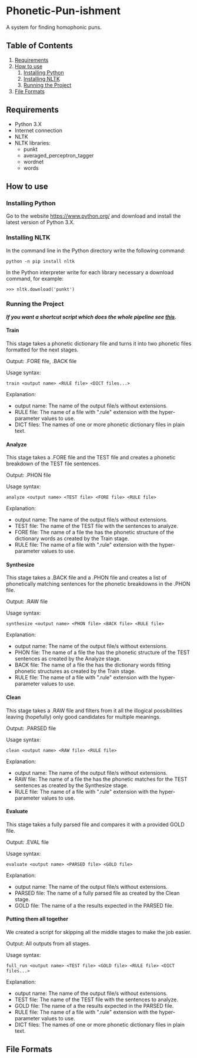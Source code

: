 # Phonetic-Pun-ishment
A system for finding homophonic puns.
## Table of Contents
1. [Requirements](#requirements)
2. [How to use](#how-to-use)
    1. [Installing Python](#installing-python)
    2. [Installing NLTK](#installing-nltk)
    3. [Running the Project](#running-the-project)
3. [File Formats](#file-formats)
## Requirements
* Python 3.X
* Internet connection
* NLTK
* NLTK libraries:
     * punkt
     * averaged_perceptron_tagger
     * wordnet
     * words
## How to use
### Installing Python
Go to the website https://www.python.org/ and download and install the latest version of Python 3.X.
### Installing NLTK
In the command line in the Python directory write the following command:
```
python -n pip install nltk
```
In the Python interpreter write for each library necessary a download command, for example:
```
>>> nltk.download('punkt')
```
### Running the Project
**_If you want a shortcut script which does the whole pipeline see [this](#putting-them-all-together)._**
#### Train
This stage takes a phonetic dictionary file and turns it into two phonetic files formatted for the next stages.

Output: .FORE file, .BACK file

Usage syntax:
```
train <output name> <RULE file> <DICT files...>
```
Explanation:

- output name: The name of the output file/s without extensions.
- RULE file: The name of a file with ".rule" extension with the hyper-parameter values to use.
- DICT files: The names of one or more phonetic dictionary files in plain text.
#### Analyze
This stage takes a .FORE file and the TEST file and creates a phonetic breakdown of the TEST file sentences.

Output: .PHON file

Usage syntax:
```
analyze <output name> <TEST file> <FORE file> <RULE file>
```
Explanation:

- output name: The name of the output file/s without extensions.
- TEST file: The name of the TEST file with the sentences to analyze.
- FORE file: The name of a file the has the phonetic structure of the dictionary words as created by the Train stage.
- RULE file: The name of a file with ".rule" extension with the hyper-parameter values to use.
#### Synthesize
This stage takes a .BACK file and a .PHON file and creates a list of phonetically matching sentences for the phonetic breakdowns in the .PHON file.

Output: .RAW file

Usage syntax:
```
synthesize <output name> <PHON file> <BACK file> <RULE file>
```
Explanation:

- output name: The name of the output file/s without extensions.
- PHON file: The name of a file the has the phonetic structure of the TEST sentences as created by the Analyze stage.
- BACK file: The name of a file the has the dictionary words fitting phonetic structures as created by the Train stage.
- RULE file: The name of a file with ".rule" extension with the hyper-parameter values to use.
#### Clean
This stage takes a .RAW file and filters from it all the illogical possibilities leaving (hopefully) only good candidates for multiple meanings.

Output: .PARSED file

Usage syntax:
```
clean <output name> <RAW file> <RULE file>
```
Explanation:

- output name: The name of the output file/s without extensions.
- RAW file: The name of a file the has the phonetic matches for the TEST sentences as created by the Synthesize stage.
- RULE file: The name of a file with ".rule" extension with the hyper-parameter values to use.
#### Evaluate
This stage takes a fully parsed file and compares it with a provided GOLD file.

Output: .EVAL file

Usage syntax:
```
evaluate <output name> <PARSED file> <GOLD file>
```
Explanation:

- output name: The name of the output file/s without extensions.
- PARSED file: The name of a fully parsed file as created by the Clean stage.
- GOLD file: The name of a the results expected in the PARSED file.
#### Putting them all together
We created a script for skipping all the middle stages to make the job easier.

Output: All outputs from all stages.

Usage syntax:
```
full_run <output name> <TEST file> <GOLD file> <RULE file> <DICT files...>
```
Explanation:

- output name: The name of the output file/s without extensions.
- TEST file: The name of the TEST file with the sentences to analyze.
- GOLD file: The name of a the results expected in the PARSED file.
- RULE file: The name of a file with ".rule" extension with the hyper-parameter values to use.
- DICT files: The names of one or more phonetic dictionary files in plain text.

## File Formats
